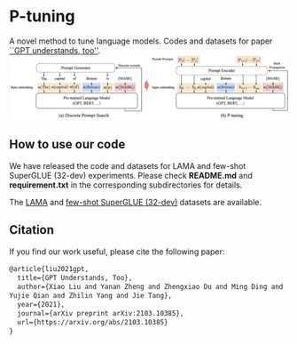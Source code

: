 # P-tuning
A novel method to tune language models. Codes and datasets for paper [``GPT understands, too''](https://arxiv.org/abs/2103.10385).
![](img/PT.png)
## How to use our code
We have released the code and datasets for LAMA and few-shot SuperGLUE (32-dev) experiments. Please check **README.md** and **requirement.txt** in the corresponding subdirectories for details.

The [LAMA](https://cloud.tsinghua.edu.cn/f/21b9dcf05cc44adfad25/?dl=1) and [few-shot SuperGLUE (32-dev)](https://cloud.tsinghua.edu.cn/f/526f471aed544d248949/?dl=1) datasets are available.

## Citation

If you find our work useful, please cite the following paper:

    @article{liu2021gpt,
      title={GPT Understands, Too}, 
      author={Xiao Liu and Yanan Zheng and Zhengxiao Du and Ming Ding and Yujie Qian and Zhilin Yang and Jie Tang},
      year={2021},
      journal={arXiv preprint arXiv:2103.10385},
      url={https://arxiv.org/abs/2103.10385}
    }

